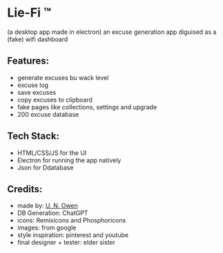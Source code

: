 # Lie-Fi ™
(a desktop app made in electron) an excuse generation app diguised as a (fake) wifi dashboard


## Features:
- generate excuses bu wack level
- excuse log
- save excuses
- copy excuses to clipboard
- fake pages like collections, settings and upgrade
- 200 excuse database

## Tech Stack:
- HTML/CSS/JS for the UI
- Electron for running the app natively
- Json for Ddatabase

## Credits:
- made by: [U. N. Owen](https://github.com/pari55051)
- DB Generation: ChatGPT
- icons: Remixicons and Phosphoricons
- images: from google
- style inspiration: pinterest and youtube
- final designer + tester: elder sister
